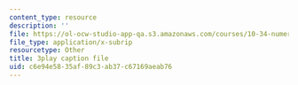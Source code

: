 ```yaml
---
content_type: resource
description: ''
file: https://ol-ocw-studio-app-qa.s3.amazonaws.com/courses/10-34-numerical-methods-applied-to-chemical-engineering-fall-2015/c6e94e5835af89c3ab37c67169aeab76_w9GJyvkHbNM.srt
file_type: application/x-subrip
resourcetype: Other
title: 3play caption file
uid: c6e94e58-35af-89c3-ab37-c67169aeab76
---
```


